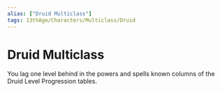 ```yaml
---
alias: ["Druid Multiclass"]
tags: 13thAge/Characters/Multiclass/Druid
---
```

# Druid Multiclass

You lag one level behind in the powers and spells known columns of the
Druid Level Progression tables.
